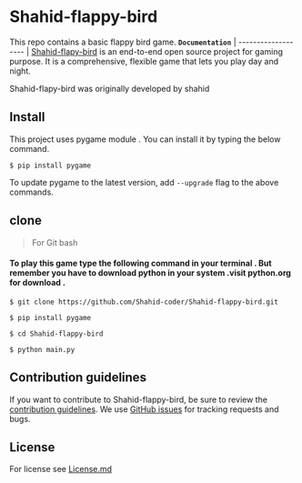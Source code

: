 # Shahid-flappy-bird
This repo contains a basic flappy bird game.
**`Documentation`** |
------------------- |
[Shahid-flapy-bird](https://github.com/Shahid-coder/Shahid-flappy-bird) is an end-to-end open source project 
for gaming purpose. It is a comprehensive, flexible game
that lets you play day and night.

Shahid-flapy-bird was originally developed by shahid

## Install
This project uses pygame module . 
You can install it by typing the below command. 

```
$ pip install pygame
```
To update pygame to the latest version, add `--upgrade` flag to the above commands.
## clone
> For Git bash
#### To play this game type the following command in your terminal . But remember you have to download python in your system .visit python.org for download . 
```
$ git clone https://github.com/Shahid-coder/Shahid-flappy-bird.git

$ pip install pygame 

$ cd Shahid-flappy-bird

$ python main.py 
```
## Contribution guidelines
If you want to contribute to Shahid-flappy-bird, be sure to review the
[contribution guidelines](CONTRIBUTING.md).
We use [GitHub issues](https://github.com/Shahid-coder/Shahid-flappy-bird/issues) for
tracking requests and bugs.
## License 
For license see [License.md](https://github.com/Shahid-coder/Shahid-flappy-bird/blob/main/LICENSE)

